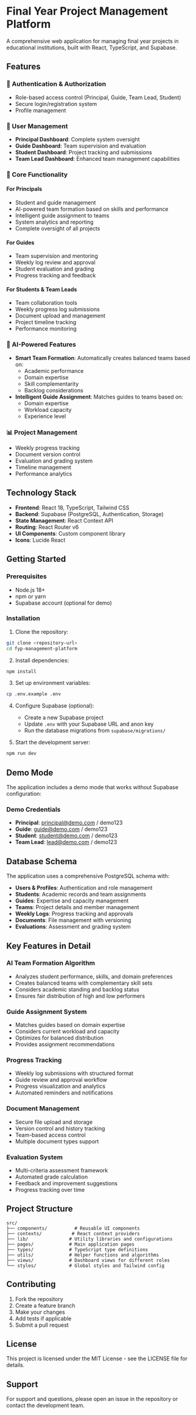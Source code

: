 # Final Year Project Management Platform

A comprehensive web application for managing final year projects in educational institutions, built with React, TypeScript, and Supabase.

## Features

### 🔐 Authentication & Authorization
- Role-based access control (Principal, Guide, Team Lead, Student)
- Secure login/registration system
- Profile management

### 👥 User Management
- **Principal Dashboard**: Complete system oversight
- **Guide Dashboard**: Team supervision and evaluation
- **Student Dashboard**: Project tracking and submissions
- **Team Lead Dashboard**: Enhanced team management capabilities

### 🎯 Core Functionality

#### For Principals
- Student and guide management
- AI-powered team formation based on skills and performance
- Intelligent guide assignment to teams
- System analytics and reporting
- Complete oversight of all projects

#### For Guides
- Team supervision and mentoring
- Weekly log review and approval
- Student evaluation and grading
- Progress tracking and feedback

#### For Students & Team Leads
- Team collaboration tools
- Weekly progress log submissions
- Document upload and management
- Project timeline tracking
- Performance monitoring

### 🤖 AI-Powered Features
- **Smart Team Formation**: Automatically creates balanced teams based on:
  - Academic performance
  - Domain expertise
  - Skill complementarity
  - Backlog considerations
- **Intelligent Guide Assignment**: Matches guides to teams based on:
  - Domain expertise
  - Workload capacity
  - Experience level

### 📊 Project Management
- Weekly progress tracking
- Document version control
- Evaluation and grading system
- Timeline management
- Performance analytics

## Technology Stack

- **Frontend**: React 18, TypeScript, Tailwind CSS
- **Backend**: Supabase (PostgreSQL, Authentication, Storage)
- **State Management**: React Context API
- **Routing**: React Router v6
- **UI Components**: Custom component library
- **Icons**: Lucide React

## Getting Started

### Prerequisites
- Node.js 18+ 
- npm or yarn
- Supabase account (optional for demo)

### Installation

1. Clone the repository:
```bash
git clone <repository-url>
cd fyp-management-platform
```

2. Install dependencies:
```bash
npm install
```

3. Set up environment variables:
```bash
cp .env.example .env
```

4. Configure Supabase (optional):
   - Create a new Supabase project
   - Update `.env` with your Supabase URL and anon key
   - Run the database migrations from `supabase/migrations/`

5. Start the development server:
```bash
npm run dev
```

## Demo Mode

The application includes a demo mode that works without Supabase configuration:

### Demo Credentials
- **Principal**: principal@demo.com / demo123
- **Guide**: guide@demo.com / demo123  
- **Student**: student@demo.com / demo123
- **Team Lead**: lead@demo.com / demo123

## Database Schema

The application uses a comprehensive PostgreSQL schema with:

- **Users & Profiles**: Authentication and role management
- **Students**: Academic records and team assignments
- **Guides**: Expertise and capacity management
- **Teams**: Project details and member management
- **Weekly Logs**: Progress tracking and approvals
- **Documents**: File management with versioning
- **Evaluations**: Assessment and grading system

## Key Features in Detail

### AI Team Formation Algorithm
- Analyzes student performance, skills, and domain preferences
- Creates balanced teams with complementary skill sets
- Considers academic standing and backlog status
- Ensures fair distribution of high and low performers

### Guide Assignment System
- Matches guides based on domain expertise
- Considers current workload and capacity
- Optimizes for balanced distribution
- Provides assignment recommendations

### Progress Tracking
- Weekly log submissions with structured format
- Guide review and approval workflow
- Progress visualization and analytics
- Automated reminders and notifications

### Document Management
- Secure file upload and storage
- Version control and history tracking
- Team-based access control
- Multiple document types support

### Evaluation System
- Multi-criteria assessment framework
- Automated grade calculation
- Feedback and improvement suggestions
- Progress tracking over time

## Project Structure

```
src/
├── components/          # Reusable UI components
├── contexts/           # React context providers
├── lib/               # Utility libraries and configurations
├── pages/             # Main application pages
├── types/             # TypeScript type definitions
├── utils/             # Helper functions and algorithms
├── views/             # Dashboard views for different roles
└── styles/            # Global styles and Tailwind config
```

## Contributing

1. Fork the repository
2. Create a feature branch
3. Make your changes
4. Add tests if applicable
5. Submit a pull request

## License

This project is licensed under the MIT License - see the LICENSE file for details.

## Support

For support and questions, please open an issue in the repository or contact the development team.